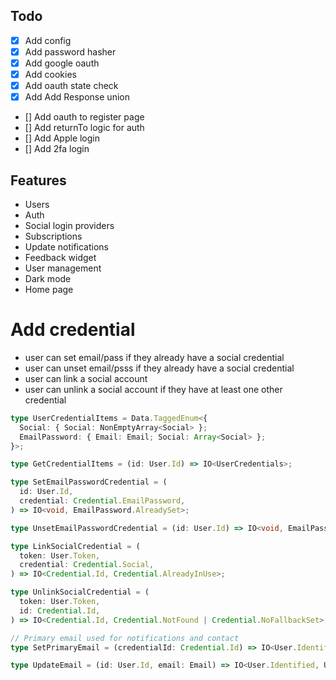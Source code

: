 ## Todo

- [x] Add config
- [x] Add password hasher
- [x] Add google oauth
- [x] Add cookies
- [x] Add oauth state check
- [x] Add Add Response union
- [] Add oauth to register page
- [] Add returnTo logic for auth
- [] Add Apple login
- [] Add 2fa login

## Features

- Users
- Auth
- Social login providers
- Subscriptions
- Update notifications
- Feedback widget
- User management
- Dark mode
- Home page

# Add credential

- user can set email/pass if they already have a social credential
- user can unset email/psss if they already have a social credential
- user can link a social account
- user can unlink a social account if they have at least one other credential

```ts
type UserCredentialItems = Data.TaggedEnum<{
  Social: { Social: NonEmptyArray<Social> };
  EmailPassword: { Email: Email; Social: Array<Social> };
}>;

type GetCredentialItems = (id: User.Id) => IO<UserCredentials>;

type SetEmailPasswordCredential = (
  id: User.Id,
  credential: Credential.EmailPassword,
) => IO<void, EmailPassword.AlreadySet>;

type UnsetEmailPasswordCredential = (id: User.Id) => IO<void, EmailPassword.NotSet | Credential.NoFallbackSet>;

type LinkSocialCredential = (
  token: User.Token,
  credential: Credential.Social,
) => IO<Credential.Id, Credential.AlreadyInUse>;

type UnlinkSocialCredential = (
  token: User.Token,
  id: Credential.Id,
) => IO<Credential.Id, Credential.NotFound | Credential.NoFallbackSet>;

// Primary email used for notifications and contact
type SetPrimaryEmail = (credentialId: Credential.Id) => IO<User.Identified, Credential.NotFound>;

type UpdateEmail = (id: User.Id, email: Email) => IO<User.Identified, User.NotFound | EmailAlreadyInUse>;
```
